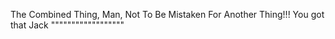 The Combined Thing, Man, Not To Be Mistaken For Another Thing!!! You got that Jack """"""""""""""""""
